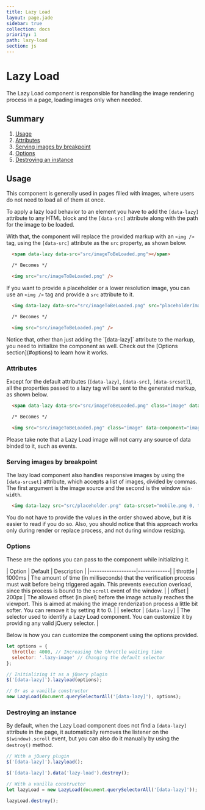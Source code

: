 ```yaml
---
title: Lazy Load
layout: page.jade
sidebar: true
collection: docs
priority: 1
path: lazy-load
section: js
---
```


# Lazy Load
<p class="lead">
  The Lazy Load component is responsible for handling the image rendering
  process in a page, loading images only when needed.
</p>

## Summary
1. [Usage](#usage)
2. [Attributes](#attributes)
3. [Serving images by breakpoint](#serving-images-by-breakpoint)
4. [Options](#options)
5. [Destroying an instance](#destroying-an-instance)

## Usage
This component is generally used in pages filled with images, where users do not need to load all of them at once.

To apply a lazy load behavior to an element you have to add the `[data-lazy]`
attribute to any HTML block and the `[data-src]` attribute along with the path for the image to be loaded.  

With that, the component will replace the provided markup with an `<img />` tag,
using the `[data-src]` attribute as the `src` property, as shown below.

```html
  <span data-lazy data-src="src/imageToBeLoaded.png"></span>

  /* Becomes */

  <img src="src/imageToBeLoaded.png" />
```

If you want to provide a placeholder or a lower resolution image, you can use
an `<img />` tag and provide a `src` attribute to it.

```html
  <img data-lazy data-src="src/imageToBeLoaded.png" src="placeholderImage.png"/>

  /* Becomes */

  <img src="src/imageToBeLoaded.png" />
```

<p class="notification notification-warning">
  Notice that, other than just adding the `[data-lazy]` attribute to the markup,
  you need to initialize the component as well.
  Check out the [Options section](#options) to learn how it works.
</p>

### Attributes
Except for the default attributes (`[data-lazy]`, `[data-src]`, `[data-srcset]`),
all the properties passed to a lazy tag will be sent to the generated markup, as shown below.

```html
  <span data-lazy data-src="src/imageToBeLoaded.png" class="image" data-component="image"></span>

  /* Becomes */

  <img src="src/imageToBeLoaded.png" class="image" data-component="image" />
```
<p class="notification notification-warning">
  Please take note that a Lazy Load image will not carry any source of data binded to it, such as events.
</p>


### Serving images by breakpoint
The lazy load component also handles responsive images by using the `[data-srcset]`
attribute, which accepts a list of images, divided by commas. The first argument
is the image source and the second is the window `min-width`.

```html
  <img data-lazy src="src/placeholder.png" data-srcset="mobile.png 0, tablet.png 768, desktop.png 1280"/>
```

<p class="notification notification-warning">
  You do not have to provide the values in the order showed above, but it is easier to read if you do so.  
  Also, you should notice that this approach works only during render or replace
  process, and not during window resizing.
</p>

### Options
These are the options you can pass to the component while initializing it.

| Option            | Default | Description |
|-------------------|-------------|
| throttle | 1000ms     | The amount of time (in milliseconds) that the verification process must wait before being triggered again. This prevents execution overload, since this process is bound to the `scroll` event of the window. |
| offset | 200px       | The allowed offset (in pixel) before the image actually reaches the viewport. This is aimed at making the image renderization process a little bit softer. You can remove it by setting it to 0. |
| selector | `[data-lazy]` | The selector used to identify a Lazy Load component. You can customize it by providing any valid jQuery selector. |

Below is how you can customize the component using the options provided.

```js
let options = {
  throttle: 4000, // Increasing the throttle waiting time
  selector: '.lazy-image' // Changing the default selector
};

// Initializing it as a jQuery plugin
$('[data-lazy]').lazyload(options);

// Or as a vanilla constructor
new LazyLoad(document.querySelectorAll('[data-lazy]'), options);
```

### Destroying an instance
By default, when the Lazy Load component does not find a `[data-lazy]` attribute in the page, it automatically removes the listener on the `$(window).scroll` event, but you can also do it manually by using the `destroy()` method.

```js
// With a jQuery plugin
$('[data-lazy]').lazyload();

$('[data-lazy]').data('lazy-load').destroy();
```

```js
// With a vanilla constructor
let lazyLoad = new LazyLoad(document.querySelectorAll('[data-lazy]'));

lazyLoad.destroy();
```
